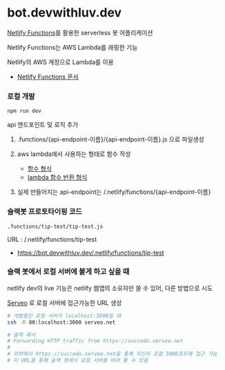 # bot.devwithluv.dev

[Netlify Functions](https://www.netlify.com/products/functions/)를 활용한 serverless 봇 어플리케이션

Netlify Functions는 AWS Lambda를 래핑한 기능

Netlify의 AWS 계정으로 Lambda를 이용

- [Netlify Functions 문서](https://docs.netlify.com/functions/overview/#manage-your-serverless-functions)

### 로컬 개발

```
npm run dev
```

api 엔드포인트 및 로직 추가

1. .functions/{api-endpoint-이름}/{api-endpoint-이름}.js 으로 파일생성

1. aws lambda에서 사용하는 형태로 함수 작성

   - [함수 형식](https://docs.aws.amazon.com/ko_kr/lambda/latest/dg/nodejs-prog-model-handler.html)
   - [lambda 함수 반환 형식](https://docs.aws.amazon.com/ko_kr/apigateway/latest/developerguide/set-up-lambda-proxy-integrations.html#api-gateway-simple-proxy-for-lambda-output-format)

1. 실제 만들어지는 api-endpoint는 /.netlify/functions/{api-endpoint-이름}

### 슬랙봇 프로토타이핑 코드

```
.functions/tip-test/tip-test.js
```

URL : /.netlify/functions/tip-test

- https://bot.devwithluv.dev/.netlify/functions/tip-test

### 슬랙 봇에서 로컬 서버에 붙게 하고 싶을 때

netlify dev의 live 기능은 netlify 웹앱의 소유자만 쓸 수 있어, 다른 방법으로 시도

[Serveo](https://serveo.net/) 로 로컬 서버에 접근가능한 URL 생성

```sh
# 개발중인 로컬 서버가 localhost:3000일 때
ssh -R 80:localhost:3000 serveo.net

# 출력 예시
# Forwarding HTTP traffic from https://succedo.serveo.net
#
# 외부에서 https://succedo.serveo.net을 통해 자신의 로컬 3000포트에 접근 가능
# 이 URL을 통해 슬랙 봇에서 로컬 서버를 바라 볼 수 있음
```

